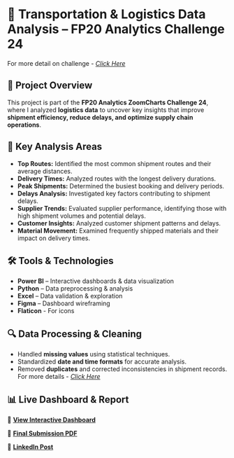 # 🚛 Transportation & Logistics Data Analysis – FP20 Analytics Challenge 24  
For more detail on challenge - _[Click Here](https://zoomcharts.com/en/microsoft-power-bi-custom-visuals/challenges/fp20-analytics-february-2025?loginSuccess=1#)_

## 📌 Project Overview  
This project is part of the **FP20 Analytics ZoomCharts Challenge 24**, where I analyzed **logistics data** to uncover key insights that improve **shipment efficiency, reduce delays, and optimize supply chain operations**.  

## 🎯 Key Analysis Areas  
- **Top Routes:** Identified the most common shipment routes and their average distances.  
- **Delivery Times:** Analyzed routes with the longest delivery durations.  
- **Peak Shipments:** Determined the busiest booking and delivery periods.  
- **Delays Analysis:** Investigated key factors contributing to shipment delays.  
- **Supplier Trends:** Evaluated supplier performance, identifying those with high shipment volumes and potential delays.  
- **Customer Insights:** Analyzed customer shipment patterns and delays.  
- **Material Movement:** Examined frequently shipped materials and their impact on delivery times.  

## 🛠 Tools & Technologies  
- **Power BI** – Interactive dashboards & data visualization  
- **Python** – Data preprocessing & analysis  
- **Excel** – Data validation & exploration  
- **Figma** – Dashboard wireframing
- **Flaticon** - For icons

## 🔍 Data Processing & Cleaning  
- Handled **missing values** using statistical techniques.  
- Standardized **date and time formats** for accurate analysis.  
- Removed **duplicates** and corrected inconsistencies in shipment records.
For more details - _[Click Here](https://github.com/shellynagar27/Transportation-and-logistics-Challenge/blob/main/Logistics%20Challenge%20EDA%20%26%20Data%20Cleaning.ipynb)_

## 📊 Live Dashboard & Report  
🚀 **[View Interactive Dashboard](https://app.powerbi.com/view?r=eyJrIjoiOWQzMThjZTAtOGQ5NS00YmI3LWI5MTgtYmNhM2I3Zjk0ZDM1IiwidCI6IjQ2NTRiNmYxLTBlNDctNDU3OS1hOGExLTAyZmU5ZDk0M2M3YiIsImMiOjl9)**  

📂 **[Final Submission PDF](https://github.com/shellynagar27/Transportation-and-logistics-Challenge/blob/main/Logistics%20challenge%20dashboard.pdf)**

🔗 **[LinkedIn Post](https://www.linkedin.com/feed/update/urn:li:groupPost:12751070-7308237261727277056/)**

